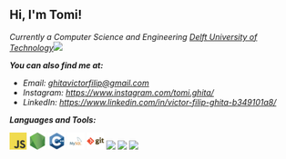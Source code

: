 <h2> Hi, I'm Tomi!</h2>
<p><em>
Currently a Computer Science and Engineering <a href="https://www.tudelft.nl/en/">Delft University of Technology</a><img src="https://media.giphy.com/media/PdrdfTTrlANszSLYNA/giphy.gif" width="30">
</br>

**You can also find me at:**  
<!-- 
![](https://img.shields.io/badge/<WORD_ON_LEFT>-<WORD_ON_RIGHT>-informational?style=flat&logo=gmail&logoColor=white&color=2bbc8a&) -->


- Email: ghitavictorfilip@gmail.com
- Instagram: https://www.instagram.com/tomi.ghita/
- LinkedIn: https://www.linkedin.com/in/victor-filip-ghita-b349101a8/

<!---
tomighita/tomighita is a ✨ special ✨ repository because its `README.md` (this file) appears on your GitHub profile.
You can click the Preview link to take a look at your changes.
--->

**Languages and Tools:**  

<code><img height="30" src="https://raw.githubusercontent.com/github/explore/80688e429a7d4ef2fca1e82350fe8e3517d3494d/topics/javascript/javascript.png"></code>
<code><img height="30" src="https://raw.githubusercontent.com/github/explore/80688e429a7d4ef2fca1e82350fe8e3517d3494d/topics/nodejs/nodejs.png"></code>
<code><img height="30" src="https://raw.githubusercontent.com/github/explore/80688e429a7d4ef2fca1e82350fe8e3517d3494d/topics/cpp/cpp.png"></code>
<code><img height="30" src="https://raw.githubusercontent.com/github/explore/80688e429a7d4ef2fca1e82350fe8e3517d3494d/topics/mysql/mysql.png"></code>
<code><img height="30" src="https://raw.githubusercontent.com/github/explore/80688e429a7d4ef2fca1e82350fe8e3517d3494d/topics/git/git.png"></code>
<code><img height="30" src="https://raw.githubusercontent.com/jmnote/z-icons/master/svg/java.svg"></code>
<code><img height="30" src="https://raw.githubusercontent.com/jmnote/z-icons/master/svg/csharp.svg"></code>
<code><img height="30" src="https://raw.githubusercontent.com/jmnote/z-icons/master/svg/php.svg"></code>
